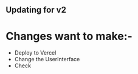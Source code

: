 ## Updating for v2

# Changes want to make:-

- Deploy to Vercel
- Change the UserInterface
- Check
